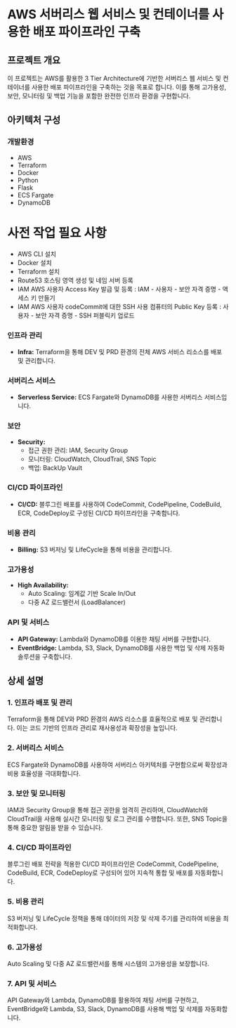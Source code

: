 # AWS 서버리스 웹 서비스 및 컨테이너를 사용한 배포 파이프라인 구축


## 프로젝트 개요

이 프로젝트는 AWS를 활용한 3 Tier Architecture에 기반한 서버리스 웹 서비스 및 컨테이너를 사용한 배포 파이프라인을 구축하는 것을 목표로 합니다. 이를 통해 고가용성, 보안, 모니터링 및 백업 기능을 포함한 완전한 인프라 환경을 구현합니다.

## 아키텍처 구성

### 개발환경
- AWS
- Terraform
- Docker
- Python
- Flask
- ECS Fargate
- DynamoDB

# 사전 작업 필요 사항
- AWS CLI 설치
- Docker 설치
- Terraform 설치
- Route53 호스팅 영역 생성 및 네임 서버 등록
- IAM AWS 사용자 Access Key 발급 및 등록 :  IAM - 사용자 - 보안 자격 증명 - 액세스 키 만들기
- IAM AWS 사용자 codeCommit에 대한 SSH 사용 컴퓨터의 Public Key 등록 : 사용자 - 보안 자격 증명 - SSH 퍼블릭키 업로드

### 인프라 관리
- **Infra:** Terraform을 통해 DEV 및 PRD 환경의 전체 AWS 서비스 리소스를 배포 및 관리합니다.

### 서버리스 서비스
- **Serverless Service:** ECS Fargate와 DynamoDB를 사용한 서버리스 서비스입니다.

### 보안
- **Security:** 
  - 접근 권한 관리: IAM, Security Group
  - 모니터링: CloudWatch, CloudTrail, SNS Topic
  - 백업: BackUp Vault

### CI/CD 파이프라인
- **CI/CD:** 블루그린 배포를 사용하여 CodeCommit, CodePipeline, CodeBuild, ECR, CodeDeploy로 구성된 CI/CD 파이프라인을 구축합니다.

### 비용 관리
- **Billing:** S3 버저닝 및 LifeCycle을 통해 비용을 관리합니다.

### 고가용성
- **High Availability:** 
  - Auto Scaling: 임계값 기반 Scale In/Out
  - 다중 AZ 로드밸런서 (LoadBalancer)

### API 및 서비스
- **API Gateway:** Lambda와 DynamoDB를 이용한 채팅 서버를 구현합니다.
- **EventBridge:** Lambda, S3, Slack, DynamoDB를 사용한 백업 및 삭제 자동화 솔루션을 구축합니다.


## 상세 설명

### 1. 인프라 배포 및 관리
Terraform을 통해 DEV와 PRD 환경의 AWS 리소스를 효율적으로 배포 및 관리합니다. 이는 코드 기반의 인프라 관리로 재사용성과 확장성을 높입니다.

### 2. 서버리스 서비스
ECS Fargate와 DynamoDB를 사용하여 서버리스 아키텍처를 구현함으로써 확장성과 비용 효율성을 극대화합니다.

### 3. 보안 및 모니터링
IAM과 Security Group을 통해 접근 권한을 엄격히 관리하며, CloudWatch와 CloudTrail을 사용해 실시간 모니터링 및 로그 관리를 수행합니다. 또한, SNS Topic을 통해 중요한 알림을 받을 수 있습니다.

### 4. CI/CD 파이프라인
블루그린 배포 전략을 적용한 CI/CD 파이프라인은 CodeCommit, CodePipeline, CodeBuild, ECR, CodeDeploy로 구성되어 있어 지속적 통합 및 배포를 자동화합니다.

### 5. 비용 관리
S3 버저닝 및 LifeCycle 정책을 통해 데이터의 저장 및 삭제 주기를 관리하여 비용을 최적화합니다.

### 6. 고가용성
Auto Scaling 및 다중 AZ 로드밸런서를 통해 시스템의 고가용성을 보장합니다.

### 7. API 및 서비스
API Gateway와 Lambda, DynamoDB를 활용하여 채팅 서버를 구현하고, EventBridge와 Lambda, S3, Slack, DynamoDB를 사용해 백업 및 삭제를 자동화합니다.
